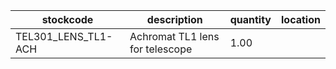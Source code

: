 |stockcode|description|quantity|location|
|---------|-----------|--------|--------|
|TEL301_LENS_TL1-ACH|Achromat TL1 lens for telescope|1.00||
